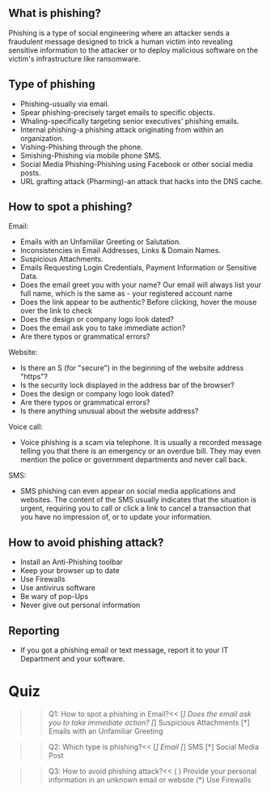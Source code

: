 
## What is phishing?
Phishing is a type of social engineering where an attacker sends a fraudulent message designed to trick a human victim into revealing sensitive information to the attacker or to deploy malicious software on the victim's infrastructure like ransomware.

## Type of phishing
- Phishing-usually via email.
- Spear phishing-precisely target emails to specific objects. 
- Whaling-specifically targeting senior executives' phishing emails.  
- Internal phishing-a phishing attack originating from within an organization. 
- Vishing-Phishing through the phone. 
- Smishing-Phishing via mobile phone SMS. 
- Social Media Phishing-Phishing using Facebook or other social media posts. 
- URL grafting attack (Pharming)-an attack that hacks into the DNS cache.

## How to spot a phishing?
Email: 
- Emails with an Unfamiliar Greeting or Salutation. <br /> 
- Inconsistencies in Email Addresses, Links & Domain Names. <br /> 
- Suspicious Attachments. <br /> 
- Emails Requesting Login Credentials, Payment Information or Sensitive Data. <br /> 
- Does the email greet you with your name? Our email will always list your full name, which is the same as - your registered account name <br /> 
- Does the link appear to be authentic? Before clicking, hover the mouse over the link to check <br /> 
- Does the design or company logo look dated? <br /> 
- Does the email ask you to take immediate action? <br /> 
- Are there typos or grammatical errors?

Website: 
- Is there an S (for "secure") in the beginning of the website address "https"? <br /> 
- Is the security lock displayed in the address bar of the browser? <br /> 
- Does the design or company logo look dated? <br /> 
- Are there typos or grammatical errors? <br /> 
- Is there anything unusual about the website address?

Voice call: 
- Voice phishing is a scam via telephone. It is usually a recorded message telling you that there is an emergency or an overdue bill. They may even mention the police or government departments and never call back.

SMS:  
- SMS phishing can even appear on social media applications and websites. The content of the SMS usually indicates that the situation is urgent, requiring you to call or click a link to cancel a transaction that you have no impression of, or to update your information.

## How to avoid phishing attack?
- Install an Anti-Phishing toolbar
- Keep your browser up to date
- Use Firewalls
- Use antivirus software 
- Be wary of pop-Ups 
- Never give out personal information


## Reporting
- If you got a phishing email or text message, report it to your IT Department and your software.

# Quiz
>>Q1: How to spot a phishing in Email?<<
[*] Does the email ask you to take immediate action?
[*] Suspicious Attachments
[*] Emails with an Unfamiliar Greeting

>>Q2: Which type is phishing?<<
[*] Email
[*] SMS
[*] Social Media Post

>>Q3: How to avoid phishing attack?<<
( ) Provide your personal information in an unknown email or website
(*) Use Firewalls

